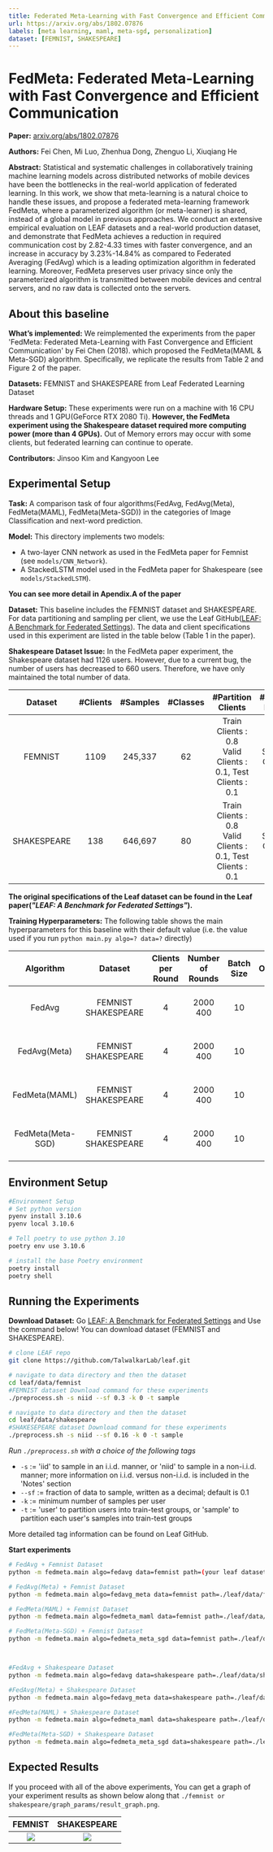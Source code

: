 ```yaml
---
title: Federated Meta-Learning with Fast Convergence and Efficient Communication
url: https://arxiv.org/abs/1802.07876
labels: [meta learning, maml, meta-sgd, personalization] 
dataset: [FEMNIST, SHAKESPEARE]
---
```


# FedMeta: Federated Meta-Learning with Fast Convergence and Efficient Communication

**Paper:** [arxiv.org/abs/1802.07876](https://arxiv.org/abs/1802.07876)

**Authors:** Fei Chen, Mi Luo, Zhenhua Dong, Zhenguo Li, Xiuqiang He

**Abstract:** Statistical and systematic challenges in collaboratively training machine learning models across distributed networks of mobile devices have been the bottlenecks in the real-world application of federated learning. In this work, we show that meta-learning is a natural choice to handle these issues, and propose a federated meta-learning framework FedMeta, where a parameterized algorithm (or meta-learner) is shared, instead of a global model in previous approaches. We conduct an extensive empirical evaluation on LEAF datasets and a real-world production dataset, and demonstrate that FedMeta achieves a reduction in required communication cost by 2.82-4.33 times with faster convergence, and an increase in accuracy by 3.23%-14.84% as compared to Federated Averaging (FedAvg) which is a leading optimization algorithm in federated learning. Moreover, FedMeta preserves user privacy since only the parameterized algorithm is transmitted between mobile devices and central servers, and no raw data is collected onto the servers.


## About this baseline 

**What’s implemented:** We reimplemented the experiments from the paper 'FedMeta: Federated Meta-Learning with Fast Convergence and Efficient Communication' by Fei Chen (2018). which proposed the FedMeta(MAML & Meta-SGD) algorithm. Specifically, we replicate the results from Table 2 and Figure 2 of the paper.

**Datasets:** FEMNIST and SHAKESPEARE from Leaf Federated Learning Dataset

**Hardware Setup:** These experiments were run on a machine with 16 CPU threads and 1 GPU(GeForce RTX 2080 Ti). **However, the FedMeta experiment using the Shakespeare dataset required more computing power (more than 4 GPUs).** Out of Memory errors may occur with some clients, but federated learning can continue to operate.

**Contributors:** Jinsoo Kim and Kangyoon Lee


## Experimental Setup

**Task:** A comparison task of four algorithms(FedAvg, FedAvg(Meta), FedMeta(MAML), FedMeta(Meta-SGD)) in the categories of Image Classification and next-word prediction.

**Model:** This directory implements two models:
* A two-layer CNN network as used in the FedMeta paper for Femnist (see `models/CNN_Network`).
* A StackedLSTM model used in the FedMeta paper for Shakespeare (see `models/StackedLSTM`).

**You can see more detail in Apendix.A of the  paper**

**Dataset:** This baseline includes the FEMNIST dataset and SHAKESPEARE. For data partitioning and sampling per client, we use the Leaf GitHub([LEAF: A Benchmark for Federated Settings](https://github.com/TalwalkarLab/leaf)). The data and client specifications used in this experiment are listed in the table below (Table 1 in the paper).

**Shakespeare Dataset Issue:** In the FedMeta paper experiment, the Shakespeare dataset had 1126 users. However, due to a current bug, the number of users has decreased to 660 users. Therefore, we have only maintained the total number of data.

|   Dataset   | #Clients | #Samples | #Classes |                       #Partition Clients                        |   #Partition Dataset   |
|:-----------:|:--------:|:--------:|:--------:|:---------------------------------------------------------------:|:----------------------:|
|   FEMNIST   |   1109   | 245,337  |    62    | Train Clients : 0.8 <br>Valid Clients : 0.1, Test Clients : 0.1 | Sup : 0.2<br>Qry : 0.8 |
| SHAKESPEARE |   138    | 646,697  |    80    | Train Clients : 0.8 <br>Valid Clients : 0.1, Test Clients : 0.1 |   Sup : 0.2<br>Qry : 0.8   |

**The original specifications of the Leaf dataset can be found in the Leaf paper(_"LEAF: A Benchmark for Federated Settings"_).**

**Training Hyperparameters:** The following table shows the main hyperparameters for this baseline with their default value (i.e. the value used if you run `python main.py algo=? data=?` directly)

|     Algorithm     |    Dataset     | Clients per Round | Number of Rounds | Batch Size | Optimizer | Learning Rate(α, β) |            Client Resources             | Gradient Step |
|:-----------------:|:--------------:|:-----------------:|:----------------:|:----------:|:---------:|:-------------------:|:---------------------------------------:|:-------------:|
|      FedAvg       |     FEMNIST<br>SHAKESPEARE     |         4         |       2000<br>400       |     10     |   Adam    |       0.0001<br>0.001        | {'num_cpus': 4.0,<br>'num_gpus': 0.25 } |       -       |
|   FedAvg(Meta)    |     FEMNIST<br>SHAKESPEARE     |         4         |       2000<br>400       |     10     |   Adam    |       0.0001<br>0.001        | {'num_cpus': 4.0,<br>'num_gpus': 0.25 } |       -       |
|   FedMeta(MAML)   |     FEMNIST<br>SHAKESPEARE     |         4         |       2000<br>400       |     10     |   Adam    |   (0.001, 0.0001)<br>(0.1, 0.01)   | {'num_cpus': 4.0,<br>'num_gpus': 1.0 }  |       5<br>1       |
| FedMeta(Meta-SGD)  |     FEMNIST<br>SHAKESPEARE     |         4         |       2000<br>400       |     10     |   Adam    |   (0.001, 0.0001)<br>(0.1, 0.01)   | {'num_cpus': 4.0,<br>'num_gpus': 1.0 }  |       5<br>1       |


## Environment Setup
```bash
#Environment Setup
# Set python version
pyenv install 3.10.6
pyenv local 3.10.6

# Tell poetry to use python 3.10
poetry env use 3.10.6

# install the base Poetry environment
poetry install
poetry shell
```

## Running the Experiments

**Download Dataset:** Go [LEAF: A Benchmark for Federated Settings](https://github.com/TalwalkarLab/leaf) and Use the command below! You can download dataset (FEMNIST and SHAKESPEARE). 
```bash
# clone LEAF repo
git clone https://github.com/TalwalkarLab/leaf.git

# navigate to data directory and then the dataset
cd leaf/data/femnist
#FEMNIST dataset Download command for these experiments
./preprocess.sh -s niid --sf 0.3 -k 0 -t sample

# navigate to data directory and then the dataset
cd leaf/data/shakespeare
#SHAKESEPEARE dataset Download command for these experiments
./preprocess.sh -s niid --sf 0.16 -k 0 -t sample
```

*Run `./preprocess.sh` with a choice of the following tags*
* `-s` := 'iid' to sample in an i.i.d. manner, or 'niid' to sample in a non-i.i.d. manner; more information on i.i.d. versus non-i.i.d. is included in the 'Notes' section
* `--sf`  := fraction of data to sample, written as a decimal; default is 0.1
* `-k` := minimum number of samples per user
* `-t` := 'user' to partition users into train-test groups, or 'sample' to partition each user's samples into train-test groups

More detailed tag information can be found on Leaf GitHub.

****Start experiments****
```bash  
# FedAvg + Femnist Dataset
python -m fedmeta.main algo=fedavg data=femnist path=(your leaf dataset path)/leaf/data/femnist/data

# FedAvg(Meta) + Femnist Dataset
python -m fedmeta.main algo=fedavg_meta data=femnist path=./leaf/data/femnist/data

# FedMeta(MAML) + Femnist Dataset
python -m fedmeta.main algo=fedmeta_maml data=femnist path=./leaf/data/femnist/data

# FedMeta(Meta-SGD) + Femnist Dataset
python -m fedmeta.main algo=fedmeta_meta_sgd data=femnist path=./leaf/data/femnist/data



#FedAvg + Shakespeare Dataset
python -m fedmeta.main algo=fedavg data=shakespeare path=./leaf/data/shakespeare/data

#FedAvg(Meta) + Shakespeare Dataset
python -m fedmeta.main algo=fedavg_meta data=shakespeare path=./leaf/data/shakespeare/data

#FedMeta(MAML) + Shakespeare Dataset
python -m fedmeta.main algo=fedmeta_maml data=shakespeare path=./leaf/data/shakespeare/data

#FedMeta(Meta-SGD) + Shakespeare Dataset
python -m fedmeta.main algo=fedmeta_meta_sgd data=shakespeare path=./leaf/data/shakespeare/data

```


## Expected Results
If you proceed with all of the above experiments, You can get a graph of your experiment results as shown below along that `./femnist or shakespeare/graph_params/result_graph.png`.

|                   FEMNIST                   |                     SHAKESPEARE                      |
|:-------------------------------------------:|:----------------------------------------------------:|
|    ![](_static/femnist_result_graph.png)    |      ![](_static/shakespeare_result_graph.png)       |
